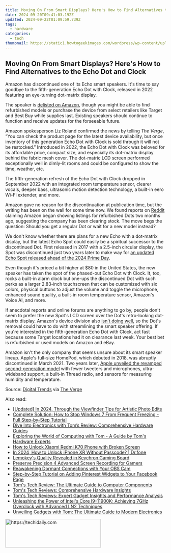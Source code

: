 ```yaml
---
title: Moving On From Smart Displays? Here's How to Find Alternatives to the Echo Dot and Clock
date: 2024-09-20T09:41:03.192Z
updated: 2024-09-22T01:09:59.739Z
tags:
  - hardware
categories:
  - tech
thumbnail: https://static1.howtogeekimages.com/wordpress/wp-content/uploads/2024/02/amazon-echo-dot-weather.jpg
---
```


## Moving On From Smart Displays? Here's How to Find Alternatives to the Echo Dot and Clock

Amazon has discontinued one of its Echo smart speakers. It's time to say goodbye to the fifth-generation Echo Dot with Clock, released in 2022 featuring an eye-turning dot-matrix display.

 The speaker is [delisted on Amazon](http://www.amazon.com/dp/B09B8W5FW?tag=hotoge-20&ascsubtag=UUhtgUeUpU2004483&asc%5Frefurl=https%3A%2F%2Fwww.howtogeek.com%2Fecho-dot-with-clock-discontinued%2F&asc%5Fcampaign=Short-Term), though you might be able to find refurbished models or purchase the device from select retailers like Target and Best Buy while supplies last. Existing speakers should continue to function and receive updates for the forseeable future.

 Amazon spokesperson Liz Roland confirmed the news by telling _The Verge_, “You can check the product page for the latest device availability, but once inventory of this generation Echo Dot with Clock is sold through it will not be restocked.” Introduced in 2022, the Echo Dot with Clock was beloved for its affordable price, compact size, and especially its dot-matrix display behind the fabric mesh cover. The dot-matric LCD screen performed exceptionally well in dimly-lit rooms and could be configured to show the time, weather, etc.

 The fifth-generation refresh of the Echo Dot with Clock dropped in September 2022 with an integrated room temperature sensor, clearer vocals, deeper bass, ultrasonic motion detection technology, a built-in eero Wi-Fi extender, and more.

 Amazon gave no reason for the discontinuation at publication time, but the writing has been on the wall for some time now. We found reports on [Reddit](https://www.reddit.com/r/amazonecho/comments/1d64zbj/echo%5Fdot%5Fwith%5Fclock%5Fgone/) claiming Amazon began showing listings for refurbished Dots two months ago, suggesting the company has been clearing stock. The move begs the question: Should you get a regular Dot or wait for a new model instead?

 We don't know whether there are plans for a new Echo with a dot-matrix display, but the latest Echo Spot could easily be a spiritual successor to the discontinued Dot. First released in 2017 with a 2.5-inch circular display, the Spot was discontinued just two years later to make way for [an updated Echo Spot released ahead of the 2024 Prime Day](https://visual-screen-recording.techidaily.com/in-2024-beyond-the-screen-advanced-techniques-in-logging-virtual-reality-games/).

 Even though it's priced a bit higher at $80 in the United States, the new speaker has taken the spot of the phased-out Echo Dot with Clock. It, too, rocks a built-in alarm clock but one-ups the discontinued Dot with such perks as a larger 2.83-inch touchscreen that can be customized with six colors, physical buttons to adjust the volume and toggle the microphone, enhanced sound quality, a built-in room temperature sensor, Amazon's Voice AI, and more.

 If anecdotal reports and online forums are anything to go by, people don't seem to prefer the new Spot's LCD screen over the Dot's retro-looking dot-matrix display. Amazon's device division also [isn't doing well](https://qz.com/amazon-lost-25-billion-alexa-devices-echo-kindle-jassy-1851602188), so the Dot's removal could have to do with streamlining the smart speaker offering. If you're interested in the fifth-generation Echo Dot with Clock, act fast because some Target locations had it on clearance last week. Your best bet is refurbished or used models on Amazon and eBay.

 Amazon isn't the only company that seems unsure about its smart speaker lineup. Apple's full-size HomePod, which debuted in 2018, was abruptly discontinued in March 2021\. Two years later, [Apple unveiled the revamped second-generation model](https://youtube-clips.techidaily.com/transforming-youtubers-into-titans-with-key-insights-from-the-hub/) with fewer tweeters and microphones, ultra-wideband support, a built-in Thread radio, and sensors for measuring humidity and temperature.

 Source: [Digital Trends](https://www.digitaltrends.com/home/amazon-echo-dot-with-clock-discontinued/) via [The Verge](https://www.theverge.com/2024/7/24/24205675/amazon-discontinue-echo-dot-with-clock)

<ins class="adsbygoogle"
     style="display:block"
     data-ad-format="autorelaxed"
     data-ad-client="ca-pub-7571918770474297"
     data-ad-slot="1223367746"></ins>

<ins class="adsbygoogle"
     style="display:block"
     data-ad-client="ca-pub-7571918770474297"
     data-ad-slot="8358498916"
     data-ad-format="auto"
     data-full-width-responsive="true"></ins>

<span class="atpl-alsoreadstyle">Also read:</span>
<div><ul>
<li><a href="https://fox-blue.techidaily.com/updated-in-2024-through-the-viewfinder-tips-for-artistic-photo-edits/"><u>[Updated] In 2024, Through the Viewfinder Tips for Artistic Photo Edits</u></a></li>
<li><a href="https://blue-screen-error.techidaily.com/complete-solution-how-to-stop-windows-7-from-frequent-freezing-full-step-by-step-tutorial/"><u>Complete Solution: How to Stop Windows 7 From Frequent Freezing - Full Step-by-Step Tutorial</u></a></li>
<li><a href="https://hardware-reviews.techidaily.com/dive-into-electronics-with-toms-review-comprehensive-hardware-guides/"><u>Dive Into Electronics with Tom’s Review: Comprehensive Hardware Guides</u></a></li>
<li><a href="https://hardware-reviews.techidaily.com/exploring-the-world-of-computing-with-tom-a-guide-by-toms-hardware-experts/"><u>Exploring the World of Computing with Tom - A Guide by Tom's Hardware Experts</u></a></li>
<li><a href="https://unlock-android.techidaily.com/how-to-unlock-xiaomi-redmi-k70-phone-with-broken-screen-by-drfone-android/"><u>How to Unlock Xiaomi Redmi K70 Phone with Broken Screen</u></a></li>
<li><a href="https://iphone-unlock.techidaily.com/in-2024-how-to-unlock-iphone-xr-without-passcode-drfone-by-drfone-ios/"><u>In 2024, How to Unlock iPhone XR Without Passcode? | Dr.fone</u></a></li>
<li><a href="https://games-able.techidaily.com/lemokeys-quality-revealed-in-keychron-gaming-board/"><u>Lemokey's Quality Revealed in Keychron Gaming Board</u></a></li>
<li><a href="https://video-capture.techidaily.com/preserve-precision-4-advanced-screen-recording-for-gamers/"><u>Preserve Precision 4 Advanced Screen Recording for Gamers</u></a></li>
<li><a href="https://video-capture.techidaily.com/reawakening-dormant-connections-with-your-obs-cam/"><u>Reawakening Dormant Connections with Your OBS Cam</u></a></li>
<li><a href="https://tech-recovery.techidaily.com/step-by-step-tutorial-on-adding-pinterest-widgets-to-your-facebook-page/"><u>Step-by-Step Tutorial on Adding Pinterest Widgets to Your Facebook Page</u></a></li>
<li><a href="https://hardware-reviews.techidaily.com/toms-tech-review-the-ultimate-guide-to-computer-components-t17239718671242/"><u>Tom's Tech Review: The Ultimate Guide to Computer Components</u></a></li>
<li><a href="https://hardware-reviews.techidaily.com/toms-tech-reviews-comprehensive-hardware-insights/"><u>Tom's Tech Reviews: Comprehensive Hardware Insights</u></a></li>
<li><a href="https://hardware-reviews.techidaily.com/toms-tech-reviews-expert-gadget-insights-and-performance-analysis/"><u>Tom's Tech Reviews: Expert Gadget Insights and Performance Analysis</u></a></li>
<li><a href="https://hardware-reviews.techidaily.com/unleashing-the-power-of-intels-core-i9-11900k-achieving-7ghz-overclock-with-advanced-ln2-techniques/"><u>Unleashing the Power of Intel's Core I9-11900K: Achieving 7GHz Overclock with Advanced LN2 Techniques</u></a></li>
<li><a href="https://hardware-reviews.techidaily.com/unveiling-gadgets-with-tom-the-ultimate-guide-to-modern-electronics/"><u>Unveiling Gadgets with Tom: The Ultimate Guide to Modern Electronics</u></a></li>
</ul></div>

<!-- affiliate ads begin -->
<a href="https://wigfever.sjv.io/c/5597632/2005196/22899" target="_top" id="2005196">
  <img src="//a.impactradius-go.com/display-ad/22899-2005196" border="0" alt="https://techidaily.com" width="300" height="90"/>
</a>
<img height="0" width="0" src="https://wigfever.sjv.io/i/5597632/2005196/22899" style="position:absolute;visibility:hidden;" border="0" />
<!-- affiliate ads end -->


